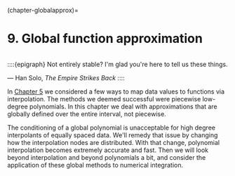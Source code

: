 (chapter-globalapprox)=
# 9. Global function approximation

```{index} Han Solo, The Empire Strikes Back
```
::::{epigraph}
Not entirely stable? I'm glad you're here to tell us these things.

— Han Solo, *The Empire Strikes Back*
::::

In [Chapter 5](../localapprox/overview) we considered a few ways to map data values to functions via interpolation. The methods we deemed successful were piecewise low-degree polynomials. In this chapter we deal with approximations that are globally defined over the entire interval, not piecewise. 

The conditioning of a global polynomial is unacceptable for high degree interpolants of equally spaced data. We'll remedy that issue by changing how the interpolation nodes are distributed. With that change, polynomial interpolation becomes extremely accurate and fast. Then we will look beyond interpolation and beyond polynomials a bit, and consider the application of these global methods to numerical integration.

